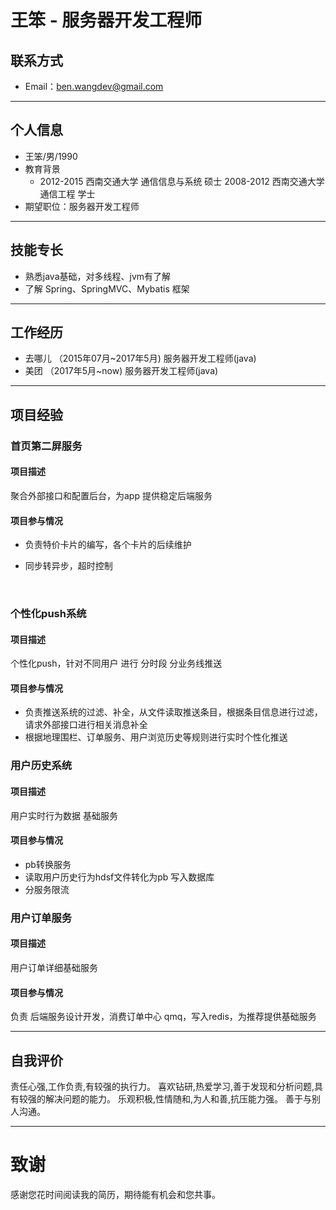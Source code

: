 # 王笨 - 服务器开发工程师

## 联系方式

- Email：ben.wangdev@gmail.com 

---

## 个人信息

 - 王笨/男/1990 
 - 教育背景
   - 2012-2015 西南交通大学 通信信息与系统 硕士
   	 2008-2012 西南交通大学 通信工程 	  学士
- 期望职位：服务器开发工程师

---

## 技能专长
- 熟悉java基础，对多线程、jvm有了解
- 了解 Spring、SpringMVC、Mybatis 框架


---
## 工作经历
- 去哪儿 （2015年07月~2017年5月) 服务器开发工程师(java)
- 美团 （2017年5月~now) 服务器开发工程师(java)

---
##  项目经验

### 首页第二屏服务

#### 项目描述

聚合外部接口和配置后台，为app 提供稳定后端服务

#### 项目参与情况

- 负责特价卡片的编写，各个卡片的后续维护

- 同步转异步，超时控制

  ​

### 个性化push系统
#### 项目描述
个性化push，针对不同用户 进行 分时段 分业务线推送

#### 项目参与情况
- 负责推送系统的过滤、补全，从文件读取推送条目，根据条目信息进行过滤，请求外部接口进行相关消息补全
- 根据地理围栏、订单服务、用户浏览历史等规则进行实时个性化推送


### 用户历史系统
#### 项目描述
用户实时行为数据  基础服务
#### 项目参与情况
- pb转换服务 
- 读取用户历史行为hdsf文件转化为pb 写入数据库
- 分服务限流


### 用户订单服务
#### 项目描述
用户订单详细基础服务
#### 项目参与情况
负责 后端服务设计开发，消费订单中心 qmq，写入redis，为推荐提供基础服务



---

## 自我评价
责任心强,工作负责,有较强的执行力。
喜欢钻研,热爱学习,善于发现和分析问题,具有较强的解决问题的能力。
乐观积极,性情随和,为人和善,抗压能力强。
善于与别人沟通。

---


# 致谢
感谢您花时间阅读我的简历，期待能有机会和您共事。
